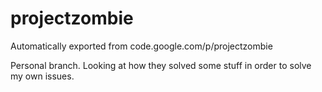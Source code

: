 # projectzombie
Automatically exported from code.google.com/p/projectzombie

Personal branch. Looking at how they solved some stuff in order to solve my own issues.
